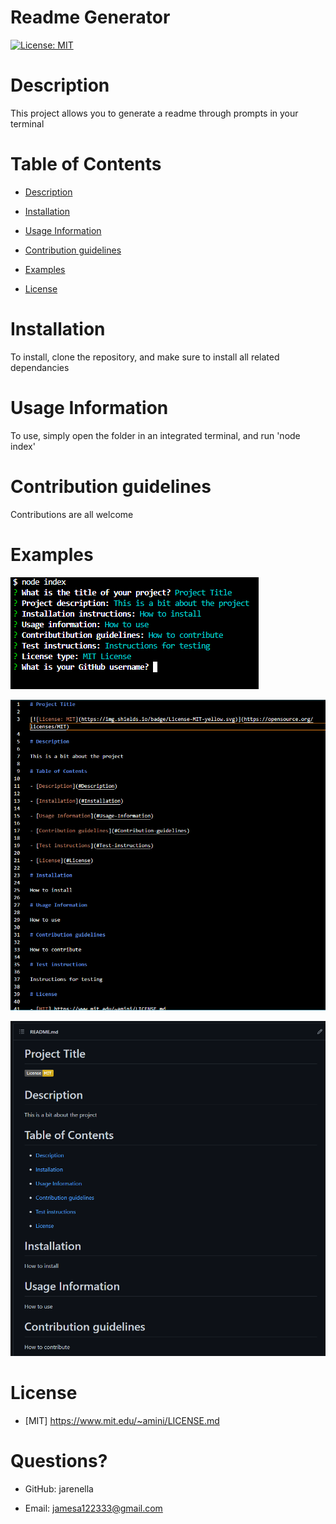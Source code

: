 # Readme Generator

[![License: MIT](https://img.shields.io/badge/License-MIT-yellow.svg)](https://opensource.org/licenses/MIT)

# Description

This project allows you to generate a readme through prompts in your terminal

# Table of Contents

- [Description](#Description)

- [Installation](#Installation)

- [Usage Information](#Usage-Information)

- [Contribution guidelines](#Contribution-guidelines)

- [Examples](#Examples)

- [License](#License)

# Installation

To install, clone the repository, and make sure to install all related dependancies

# Usage Information

To use, simply open the folder in an integrated terminal, and run 'node index'

# Contribution guidelines

Contributions are all welcome

# Examples

![A command line showing this project's prompts all answered by the user](./imgs/screenshot1.png)

![A readme file generated from this project that matches the previously shown command line and prompt answers](./imgs/screenshot2.png)

![A GitHub readme matching the previously shown command line prompt answers generated through this project](./imgs/screenshot3.png)

# License
    
- [MIT] https://www.mit.edu/~amini/LICENSE.md


# Questions?

- GitHub: jarenella

- Email: jamesa122333@gmail.com


